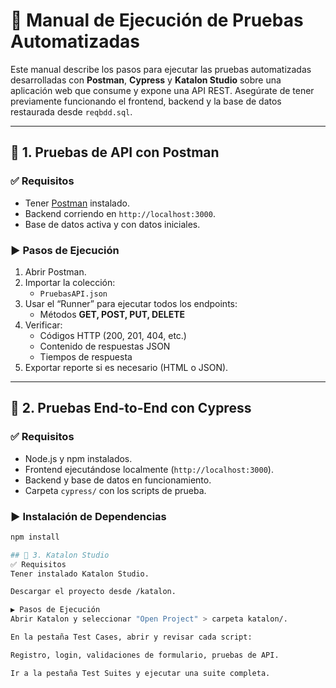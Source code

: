# 📘 Manual de Ejecución de Pruebas Automatizadas

Este manual describe los pasos para ejecutar las pruebas automatizadas desarrolladas con **Postman**, **Cypress** y **Katalon Studio** sobre una aplicación web que consume y expone una API REST. Asegúrate de tener previamente funcionando el frontend, backend y la base de datos restaurada desde `reqbdd.sql`.

---

## 🔶 1. Pruebas de API con Postman

### ✅ Requisitos

- Tener [Postman](https://www.postman.com/downloads/) instalado.
- Backend corriendo en `http://localhost:3000`.
- Base de datos activa y con datos iniciales.

### ▶️ Pasos de Ejecución

1. Abrir Postman.
2. Importar la colección:
   - `PruebasAPI.json`
3. Usar el “Runner” para ejecutar todos los endpoints:
   - Métodos **GET, POST, PUT, DELETE**
4. Verificar:
   - Códigos HTTP (200, 201, 404, etc.)
   - Contenido de respuestas JSON
   - Tiempos de respuesta
5. Exportar reporte si es necesario (HTML o JSON).

---

## 🔷 2. Pruebas End-to-End con Cypress 

### ✅ Requisitos

- Node.js y npm instalados.
- Frontend ejecutándose localmente (`http://localhost:3000`).
- Backend y base de datos en funcionamiento.
- Carpeta `cypress/` con los scripts de prueba.

### ▶️ Instalación de Dependencias

```bash
npm install

## 🔷 3. Katalon Studio
✅ Requisitos
Tener instalado Katalon Studio.

Descargar el proyecto desde /katalon.

▶️ Pasos de Ejecución
Abrir Katalon y seleccionar "Open Project" > carpeta katalon/.

En la pestaña Test Cases, abrir y revisar cada script:

Registro, login, validaciones de formulario, pruebas de API.

Ir a la pestaña Test Suites y ejecutar una suite completa.
